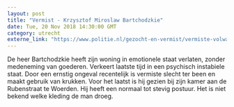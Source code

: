 ```yaml
---
layout: post
title: "Vermist - Krzysztof Miroslaw Bartchodzkie"
date: Tue, 20 Nov 2018 14:30:00 GMT
category: utrecht
externe_link: "https://www.politie.nl/gezocht-en-vermist/vermiste-volwassenen/2018/november/krzysztof-miroslaw-bartchodzkie.html"
---
```


De heer Bartchodzkie heeft zijn woning in emotionele staat verlaten, zonder medeneming van goederen. Verkeert laatste tijd in een psychisch instabiele staat. Door een ernstig ongeval recentelijk is vermiste slecht ter been en maakt gebruik van krukken. Voor het laatst is hij gezien bij zijn kamer aan de Rubenstraat te Woerden. Hij heeft een normaal tot stevig postuur. Het is niet bekend welke kleding de man droeg.
